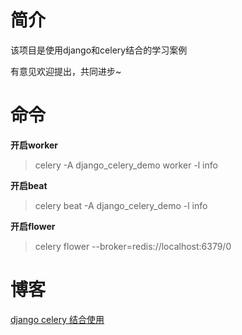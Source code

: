 # 简介

该项目是使用django和celery结合的学习案例

有意见欢迎提出，共同进步~

# 命令

**开启worker** 
> celery -A django_celery_demo worker -l info

**开启beat**
> celery beat -A django_celery_demo -l info

**开启flower**
> celery flower --broker=redis://localhost:6379/0

# 博客

[django celery 结合使用](https://blog.csdn.net/qq_22918243/article/details/100009330)
